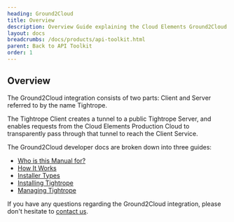 ```yaml
---
heading: Ground2Cloud
title: Overview
description: Overview Guide explaining the Cloud Elements Ground2Cloud On-Prem Connector.
layout: docs
breadcrumbs: /docs/products/api-toolkit.html
parent: Back to API Toolkit
order: 1
---
```


## Overview

The Ground2Cloud integration consists of two parts: Client and Server referred to by the name Tightrope.

The Tightrope Client creates a tunnel to a public Tightrope Server, and enables requests from the Cloud Elements Production Cloud to transparently pass through that tunnel to reach the Client Service.

The Ground2Cloud developer docs are broken down into three guides:

* [Who is this Manual for?](who-is-this-for.html)
* [How It Works](how-it-works.html)
* [Installer Types](installer-types.html)
* [Installing Tightrope](installing-tightrope.html)
* [Managing Tightrope](managing-tightrope.html)

If you have any questions regarding the Ground2Cloud integration, please don't hesitate to [contact us](mailto:support@cloud-elements.com).
